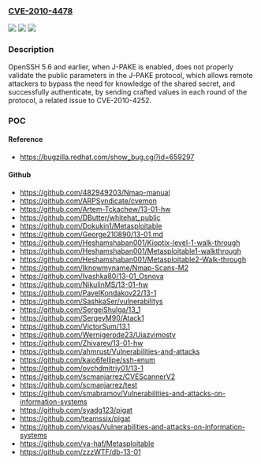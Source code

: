 ### [CVE-2010-4478](https://cve.mitre.org/cgi-bin/cvename.cgi?name=CVE-2010-4478)
![](https://img.shields.io/static/v1?label=Product&message=n%2Fa&color=blue)
![](https://img.shields.io/static/v1?label=Version&message=n%2Fa&color=blue)
![](https://img.shields.io/static/v1?label=Vulnerability&message=n%2Fa&color=brighgreen)

### Description

OpenSSH 5.6 and earlier, when J-PAKE is enabled, does not properly validate the public parameters in the J-PAKE protocol, which allows remote attackers to bypass the need for knowledge of the shared secret, and successfully authenticate, by sending crafted values in each round of the protocol, a related issue to CVE-2010-4252.

### POC

#### Reference
- https://bugzilla.redhat.com/show_bug.cgi?id=659297

#### Github
- https://github.com/482949203/Nmap-manual
- https://github.com/ARPSyndicate/cvemon
- https://github.com/Artem-Tckachew/13-01-hw
- https://github.com/DButter/whitehat_public
- https://github.com/Dokukin1/Metasploitable
- https://github.com/George210890/13-01.md
- https://github.com/Heshamshaban001/Kioptix-level-1-walk-through
- https://github.com/Heshamshaban001/Metasploitable1-walkthrough
- https://github.com/Heshamshaban001/Metasploitable2-Walk-through
- https://github.com/Iknowmyname/Nmap-Scans-M2
- https://github.com/Ivashka80/13-01_Osnova
- https://github.com/NikulinMS/13-01-hw
- https://github.com/PavelKondakov22/13-1
- https://github.com/SashkaSer/vulnerabilitys
- https://github.com/SergeiShulga/13_1
- https://github.com/SergeyM90/Atack1
- https://github.com/VictorSum/13.1
- https://github.com/Wernigerode23/Uiazvimosty
- https://github.com/Zhivarev/13-01-hw
- https://github.com/ahmrust/Vulnerabilities-and-attacks
- https://github.com/kaio6fellipe/ssh-enum
- https://github.com/ovchdmitriy01/13-1
- https://github.com/scmanjarrez/CVEScannerV2
- https://github.com/scmanjarrez/test
- https://github.com/smabramov/Vulnerabilities-and-attacks-on-information-systems
- https://github.com/syadg123/pigat
- https://github.com/teamssix/pigat
- https://github.com/vioas/Vulnerabilities-and-attacks-on-information-systems
- https://github.com/ya-haf/Metasploitable
- https://github.com/zzzWTF/db-13-01

